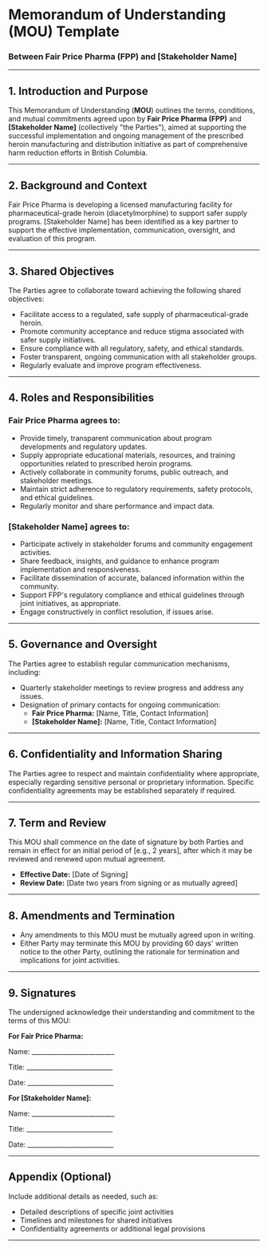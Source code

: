 # **Memorandum of Understanding (MOU) Template**

### **Between Fair Price Pharma (FPP) and [Stakeholder Name]**

---

## **1. Introduction and Purpose**

This Memorandum of Understanding (**MOU**) outlines the terms, conditions, and mutual commitments agreed upon by **Fair Price Pharma (FPP)** and **[Stakeholder Name]** (collectively "the Parties"), aimed at supporting the successful implementation and ongoing management of the prescribed heroin manufacturing and distribution initiative as part of comprehensive harm reduction efforts in British Columbia.

---

## **2. Background and Context**

Fair Price Pharma is developing a licensed manufacturing facility for pharmaceutical-grade heroin (diacetylmorphine) to support safer supply programs. [Stakeholder Name] has been identified as a key partner to support the effective implementation, communication, oversight, and evaluation of this program.

---

## **3. Shared Objectives**

The Parties agree to collaborate toward achieving the following shared objectives:

* Facilitate access to a regulated, safe supply of pharmaceutical-grade heroin.
* Promote community acceptance and reduce stigma associated with safer supply initiatives.
* Ensure compliance with all regulatory, safety, and ethical standards.
* Foster transparent, ongoing communication with all stakeholder groups.
* Regularly evaluate and improve program effectiveness.

---

## **4. Roles and Responsibilities**

### **Fair Price Pharma agrees to:**

* Provide timely, transparent communication about program developments and regulatory updates.
* Supply appropriate educational materials, resources, and training opportunities related to prescribed heroin programs.
* Actively collaborate in community forums, public outreach, and stakeholder meetings.
* Maintain strict adherence to regulatory requirements, safety protocols, and ethical guidelines.
* Regularly monitor and share performance and impact data.

### **[Stakeholder Name] agrees to:**

* Participate actively in stakeholder forums and community engagement activities.
* Share feedback, insights, and guidance to enhance program implementation and responsiveness.
* Facilitate dissemination of accurate, balanced information within the community.
* Support FPP's regulatory compliance and ethical guidelines through joint initiatives, as appropriate.
* Engage constructively in conflict resolution, if issues arise.

---

## **5. Governance and Oversight**

The Parties agree to establish regular communication mechanisms, including:

* Quarterly stakeholder meetings to review progress and address any issues.
* Designation of primary contacts for ongoing communication:
  * **Fair Price Pharma:** [Name, Title, Contact Information]
  * **[Stakeholder Name]:** [Name, Title, Contact Information]

---

## **6. Confidentiality and Information Sharing**

The Parties agree to respect and maintain confidentiality where appropriate, especially regarding sensitive personal or proprietary information. Specific confidentiality agreements may be established separately if required.

---

## **7. Term and Review**

This MOU shall commence on the date of signature by both Parties and remain in effect for an initial period of [e.g., 2 years], after which it may be reviewed and renewed upon mutual agreement.

* **Effective Date:** [Date of Signing]
* **Review Date:** [Date two years from signing or as mutually agreed]

---

## **8. Amendments and Termination**

* Any amendments to this MOU must be mutually agreed upon in writing.
* Either Party may terminate this MOU by providing 60 days' written notice to the other Party, outlining the rationale for termination and implications for joint activities.

---

## **9. Signatures**

The undersigned acknowledge their understanding and commitment to the terms of this MOU:

**For Fair Price Pharma:**

Name: __________________________

Title: ___________________________

Date: ___________________________

**For [Stakeholder Name]:**

Name: __________________________

Title: ___________________________

Date: ___________________________

---

## **Appendix (Optional)**

Include additional details as needed, such as:

* Detailed descriptions of specific joint activities
* Timelines and milestones for shared initiatives
* Confidentiality agreements or additional legal provisions

---
